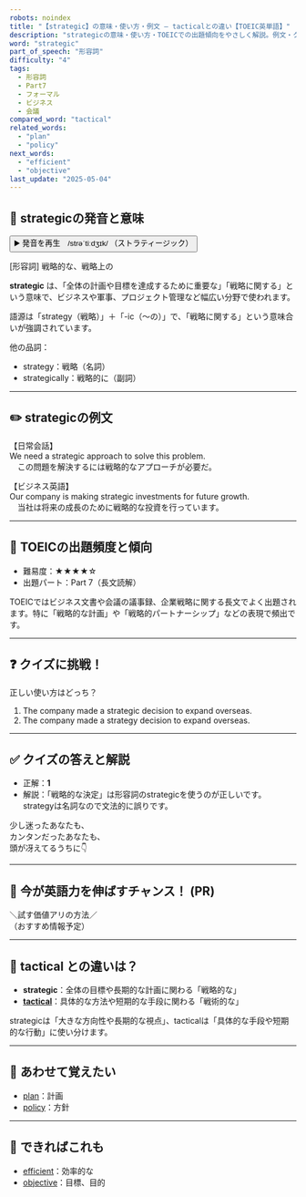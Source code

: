 ```yaml
---
robots: noindex
title: "【strategic】の意味・使い方・例文 ― tacticalとの違い【TOEIC英単語】"
description: "strategicの意味・使い方・TOEICでの出題傾向をやさしく解説。例文・クイズ付きでtacticalとの違いもわかりやすく学べます。"
word: "strategic"
part_of_speech: "形容詞"
difficulty: "4"
tags:
  - 形容詞
  - Part7
  - フォーマル
  - ビジネス
  - 会議
compared_word: "tactical"
related_words:
  - "plan"
  - "policy"
next_words:
  - "efficient"
  - "objective"
last_update: "2025-05-04"
---
```


## 🔰 strategicの発音と意味

<button class="play-audio" onclick="playTTS('strategic')">
  <span class="play-audio-main">
    ▶️ 発音を再生　/strəˈtiːdʒɪk/
  </span>
  <span class="play-audio-sub">
    （ストラティージック）
  </span>
</button>

[形容詞] 戦略的な、戦略上の

**strategic** は、「全体の計画や目標を達成するために重要な」「戦略に関する」という意味で、ビジネスや軍事、プロジェクト管理など幅広い分野で使われます。

語源は「strategy（戦略）」＋「-ic（～の）」で、「戦略に関する」という意味合いが強調されています。

他の品詞：  
- strategy：戦略（名詞）
- strategically：戦略的に（副詞）

---

## ✏️ strategicの例文

【日常会話】  
We need a strategic approach to solve this problem.  
　この問題を解決するには戦略的なアプローチが必要だ。

【ビジネス英語】  
Our company is making strategic investments for future growth.  
　当社は将来の成長のために戦略的な投資を行っています。

---

## 🎯 TOEICの出題頻度と傾向

- 難易度：★★★★☆
- 出題パート：Part 7（長文読解）

TOEICではビジネス文書や会議の議事録、企業戦略に関する長文でよく出題されます。特に「戦略的な計画」や「戦略的パートナーシップ」などの表現で頻出です。

---

## ❓ クイズに挑戦！

正しい使い方はどっち？

1. The company made a strategic decision to expand overseas.  
2. The company made a strategy decision to expand overseas.

---

## ✅ クイズの答えと解説

- 正解：**1**
- 解説：「戦略的な決定」は形容詞のstrategicを使うのが正しいです。strategyは名詞なので文法的に誤りです。

少し迷ったあなたも、  
カンタンだったあなたも、  
頭が冴えてるうちに👇️

---

## 🚀 今が英語力を伸ばすチャンス！ (PR)

<div class="info-center">
＼試す価値アリの方法／<br>  
（おすすめ情報予定）
</div>

---

## 🤔  tactical との違いは？

- **strategic**：全体の目標や長期的な計画に関わる「戦略的な」
- **[tactical](/tactical)**：具体的な方法や短期的な手段に関わる「戦術的な」

strategicは「大きな方向性や長期的な視点」、tacticalは「具体的な手段や短期的な行動」に使い分けます。

---

## 🧩 あわせて覚えたい

- [plan](/plan)：計画
- [policy](/policy)：方針

---

## 📖 できればこれも

- [efficient](/efficient)：効率的な
- [objective](/objective)：目標、目的

<!-- cvid: aid08_bid19 -->
